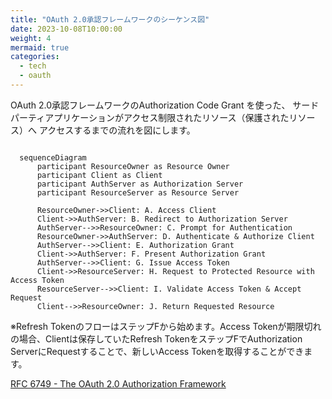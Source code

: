 ```yaml
---
title: "OAuth 2.0承認フレームワークのシーケンス図"
date: 2023-10-08T10:00:00
weight: 4
mermaid: true
categories:
  - tech
  - oauth
---
```


OAuth 2.0承認フレームワークのAuthorization Code Grant を使った、
サードパーティアプリケーションがアクセス制限されたリソース（保護されたリソース）へ
アクセスするまでの流れを図にします。

```mermaid

  sequenceDiagram
      participant ResourceOwner as Resource Owner
      participant Client as Client
      participant AuthServer as Authorization Server
      participant ResourceServer as Resource Server
      
      ResourceOwner->>Client: A. Access Client
      Client->>AuthServer: B. Redirect to Authorization Server
      AuthServer-->>ResourceOwner: C. Prompt for Authentication
      ResourceOwner->>AuthServer: D. Authenticate & Authorize Client
      AuthServer-->>Client: E. Authorization Grant
      Client->>AuthServer: F. Present Authorization Grant
      AuthServer-->>Client: G. Issue Access Token
      Client->>ResourceServer: H. Request to Protected Resource with Access Token
      ResourceServer-->>Client: I. Validate Access Token & Accept Request
      Client-->>ResourceOwner: J. Return Requested Resource

```

※Refresh TokenのフローはステップFから始めます。Access Tokenが期限切れの場合、Clientは保存していたRefresh TokenをステップFでAuthorization ServerにRequestすることで、新しいAccess Tokenを取得することができます。

[RFC 6749 - The OAuth 2.0 Authorization Framework](https://tex2e.github.io/rfc-translater/html/rfc6749.html)
